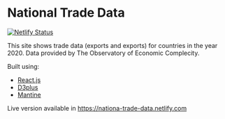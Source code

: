 
# National Trade Data

[![Netlify Status](https://api.netlify.com/api/v1/badges/25655174-876e-44fd-8e8b-bddc12fa5ff0/deploy-status)](https://app.netlify.com/sites/national-trade-data/deploys)

This site shows trade data (exports and exports) for countries in the year 2020. Data provided by The Observatory of Economic Complecity.

Built using:
- [React.js](https://reactjs.org/)
- [D3plus](https://d3plus.org/)
- [Mantine](https://mantine.dev/)


Live version available in https://nationa-trade-data.netlify.com